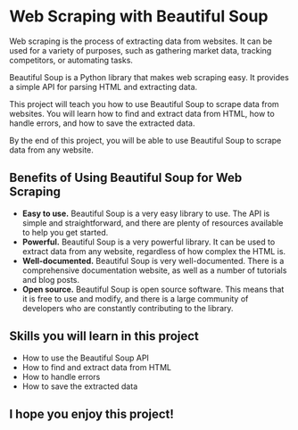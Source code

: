 # Web Scraping with Beautiful Soup

Web scraping is the process of extracting data from websites. It can be used for a variety of purposes, such as gathering market data, tracking competitors, or automating tasks.

Beautiful Soup is a Python library that makes web scraping easy. It provides a simple API for parsing HTML and extracting data.

This project will teach you how to use Beautiful Soup to scrape data from websites. You will learn how to find and extract data from HTML, how to handle errors, and how to save the extracted data.

By the end of this project, you will be able to use Beautiful Soup to scrape data from any website.

## Benefits of Using Beautiful Soup for Web Scraping

* **Easy to use.** Beautiful Soup is a very easy library to use. The API is simple and straightforward, and there are plenty of resources available to help you get started.
* **Powerful.** Beautiful Soup is a very powerful library. It can be used to extract data from any website, regardless of how complex the HTML is.
* **Well-documented.** Beautiful Soup is very well-documented. There is a comprehensive documentation website, as well as a number of tutorials and blog posts.
* **Open source.** Beautiful Soup is open source software. This means that it is free to use and modify, and there is a large community of developers who are constantly contributing to the library.

## Skills you will learn in this project

* How to use the Beautiful Soup API
* How to find and extract data from HTML
* How to handle errors
* How to save the extracted data

## I hope you enjoy this project!

